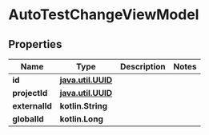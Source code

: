 
# AutoTestChangeViewModel

## Properties
| Name | Type | Description | Notes |
| ------------ | ------------- | ------------- | ------------- |
| **id** | [**java.util.UUID**](java.util.UUID.md) |  |  |
| **projectId** | [**java.util.UUID**](java.util.UUID.md) |  |  |
| **externalId** | **kotlin.String** |  |  |
| **globalId** | **kotlin.Long** |  |  |




